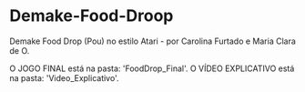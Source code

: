 # Demake-Food-Droop
Demake Food Drop (Pou) no estilo Atari - por Carolina Furtado e Maria Clara de O.

O JOGO FINAL está na pasta: 'FoodDrop_Final'.
O VÍDEO EXPLICATIVO está na pasta: 'Video_Explicativo'.
